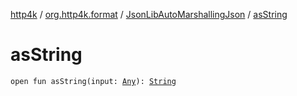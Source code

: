 [http4k](../../index.md) / [org.http4k.format](../index.md) / [JsonLibAutoMarshallingJson](index.md) / [asString](./as-string.md)

# asString

`open fun asString(input: `[`Any`](https://kotlinlang.org/api/latest/jvm/stdlib/kotlin/-any/index.html)`): `[`String`](https://kotlinlang.org/api/latest/jvm/stdlib/kotlin/-string/index.html)